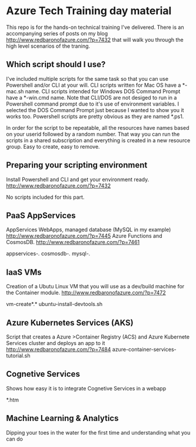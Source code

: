 # Azure Tech Training day material
This repo is for the hands-on technical training I've delivered. There is an accompanying series of posts on my blog http://www.redbaronofazure.com/?p=7432 that will walk you through the high level scenarios of the traning. 

## Which script should I use?
I've included multiple scripts for the same task so that you can use Powershell and/or CLI at your will.
CLI scripts written for Mac OS have a *-mac.sh name. CLI scripts intended for Windows DOS Command Prompt have a *-win.cmd name. Note that CLI/DOS are not desiged to run in a Powershell command prompt due to it's use of environment variables. I selected the DOS Command Prompt just because I wanted to show you it works too. Powershell scripts are pretty obvious as they are named *.ps1.

In order for the script to be repeatable, all the resources have names based on your userid followed by a random number. That way you can run the scripts in a shared subscription and everything is created in a new resource group. Easy to create, easy to remove.

## Preparing your scripting environment
Install Powershell and CLI and get your environment ready. <a href="http://www.redbaronofazure.com/?p=7432" target="_blank">http://www.redbaronofazure.com/?p=7432</a>

No scripts included for this part.

## PaaS AppServices
AppServices WebApps, managed database (MySQL in my example) <a href="http://www.redbaronofazure.com/?p=7445" target="_blank">http://www.redbaronofazure.com/?p=7445</a>
Azure Functions and CosmosDB. <a href="http://www.redbaronofazure.com/?p=7461" target="_blank">http://www.redbaronofazure.com/?p=7461</a>

appservices-*.*
cosmosdb-*.*
mysql-*.*

## IaaS VMs
Creation of a Ubutu Linux VM that you will use as a dev/build machine for the Container module. <a href="http://www.redbaronofazure.com/?p=7472" target="_blank">http://www.redbaronofazure.com/?p=7472</a>

vm-create*.*
ubuntu-install-devtools.sh

## Azure Kubernetes Services (AKS)
Script that creates a Azure >Container Registry (ACS) and Azure Kubernete Services cluster and deploys an app to it
<a href="http://www.redbaronofazure.com/?p=7484" target="_blank">http://www.redbaronofazure.com/?p=7484</a>
azure-container-services-tutorial.sh

## Cognetive Services
Shows how easy it is to integrate Cognetive Services in a webapp

*.htm

## Machine Learning & Analytics
Dipping your toes in the water for the first time and understanding what you can do
